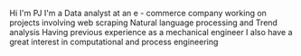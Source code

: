 Hi I'm PJ 
I'm a Data analyst at an e - commerce company 
working on projects involving web scraping 
Natural language processing 
and Trend analysis
Having previous experience as a mechanical engineer I also have a great interest in computational and process engineering
